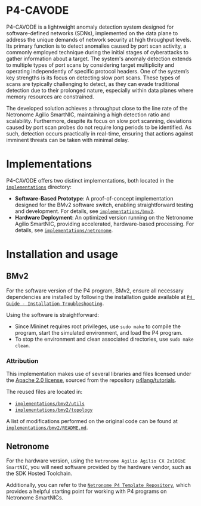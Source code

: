 # P4-CAVODE

P4-CAVODE is a lightweight anomaly detection system designed for software-defined networks (SDNs), implemented on the data plane to address the unique demands of network security at high throughput levels. Its primary function is to detect anomalies caused by port scan activity, a commonly employed technique during the initial stages of cyberattacks to gather information about a target. The system's anomaly detection extends to multiple types of port scans by considering target multiplicity and operating independently of specific protocol headers. One of the system’s key strengths is its focus on detecting slow port scans. These types of scans are typically challenging to detect, as they can evade traditional detection due to their prolonged nature, especially within data planes where memory resources are constrained.

The developed solution achieves a throughput close to the line rate of the Netronome Agilio SmartNIC, maintaining a high detection ratio and scalability. Furthermore, despite its focus on slow port scanning, deviations caused by port scan probes do not require long periods to be identified. As such, detection occurs practically in real-time, ensuring that actions against imminent threats can be taken with minimal delay.

# Implementations

P4-CAVODE offers two distinct implementations, both located in the [`implementations`](implementations) directory:

- **Software-Based Prototype**: A proof-of-concept implementation designed for the BMv2 software switch, enabling straightforward testing and development. For details, see [`implementations/bmv2`](implementations/bmv2).
- **Hardware Deployment**: An optimized version running on the Netronome Agilio SmartNIC, providing accelerated, hardware-based processing. For details, see [`implementations/netronome`](implementations/netronome).

# Installation and usage

## BMv2

For the software version of the P4 program, BMv2, ensure all necessary dependencies are installed by following the installation guide available at [`P4 Guide - Installation Troubleshooting`](https://github.com/jafingerhut/p4-guide/blob/master/bin/README-install-troubleshooting.md).

Using the software is straightforward:

- Since Mininet requires root privileges, use ```sudo make``` to compile the program, start the simulated environment, and load the P4 program.
- To stop the environment and clean associated directories, use ```sudo make clean```.

### Attribution

This implementation makes use of several libraries and files licensed under the [Apache 2.0 license](https://www.apache.org/licenses/LICENSE-2.0), sourced from the repository [p4lang/tutorials](https://github.com/p4lang/tutorials).

The reused files are located in:
- [`implementations/bmv2/utils`](implementations/bmv2/utils)
- [`implementations/bmv2/topology`](implementations/bmv2/topology)

A list of modifications performed on the original code can be found at [`implementations/bmv2/README.md`](implementations/bmv2/README.md).

## Netronome

For the hardware version, using the ```Netronome Agilio Agilio CX 2x10GbE SmartNIC```, you will need software provided by the hardware vendor, such as the SDK Hosted Toolchain.

Additionally, you can refer to the [`Netronome P4 Template Repository`](https://github.com/RuiCunhaM/template-netronome-p4), which provides a helpful starting point for working with P4 programs on Netronome SmartNICs.